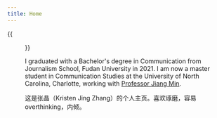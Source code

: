 ```yaml
---
title: Home
---
```


{{<figure src="/image/Myself.jpg" caption="On Shanghai Metro #8, by myself in March 2022 ">}}

I graduated with a Bachelor's degree in Communication from Journalism School, Fudan University in 2021.  I am now a master student in Communication Studies at the University of North Carolina, Charlotte, working with [Professor Jiang Min](https://pages.charlotte.edu/min-jiang/).

这是张晶（Kristen Jing Zhang）的个人主页。喜欢琢磨，容易overthinking，内倾。

